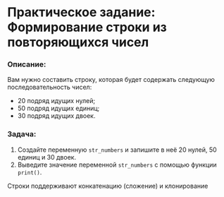 # Практическое задание: Формирование строки из повторяющихся чисел

### Описание:
Вам нужно составить строку, которая будет содержать следующую последовательность чисел:
- 20 подряд идущих нулей;
- 50 подряд идущих единиц;
- 30 подряд идущих двоек.

###  Задача:
1. Создайте переменную `str_numbers` и запишите в неё 20 нулей, 50 единиц и 30 двоек.
2. Выведите значение переменной `str_numbers` с помощью функции `print()`.

<div class="hint">
  Строки поддерживают конкатенацию (сложение) и клонирование
</div>
